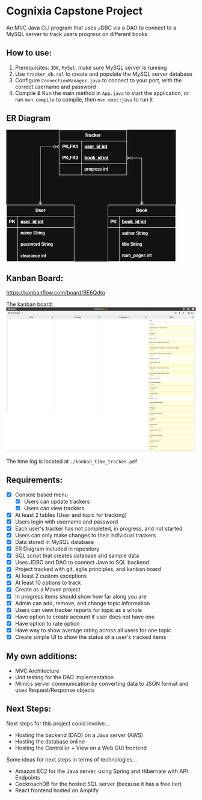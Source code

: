 # Cognixia Capstone Project

An MVC Java CLI program that uses JDBC via a DAO to connect to a MySQL server to track users progress on different books.

## How to use:

1. Prerequisites: `JDK`, `MySql`, make sure MySQL server is running
2. Use `tracker_db.sql` to create and populate the MySQL server database
3. Configure `ConnectionManager.java` to connect to your port, with the correct username and password
4. Compile & Run the main method in `App.java` to start the application, or run `mvn compile` to compile, then `mvn exec:java` to run it

## ER Diagram

![Entity Relationship Diagram](./er_diagram.png)

## Kanban Board:

https://kanbanflow.com/board/9E6Qdto

The kanban board:
![kanban board](./kanban_board.png)

The time log is located at `./kanban_time_tracker.pdf`

## Requirements:

- [x] Console based menu
  - [x] Users can update trackers
  - [x] Users can view trackers
- [x] At least 2 tables (User and topic for tracking)
- [x] Users login with username and password
- [x] Each user's tracker has not completed, in progress, and not started
- [x] Users can only make changes to their individual trackers
- [x] Data stored in MySQL database
- [x] ER Diagram included in repository
- [x] SQL script that creates database and sample data
- [x] Uses JDBC and DAO to connect Java to SQL backend
- [x] Project tracked with git, agile principles, and kanban board
- [x] At least 2 custom exceptions
- [x] At least 10 options to track
- [x] Create as a Maven project
- [x] In progress items should show how far along you are
- [x] Admin can add, remove, and change topic information
- [x] Users can view tracker reports for topic as a whole
- [x] Have option to create account if user does not have one
- [x] Have option to rate option
- [x] Have way to show average rating across all users for one topic
- [x] Create simple UI to show the status of a user's tracked items

## My own additions:

- MVC Architecture
- Unit testing for the DAO implementation
- Mimics server communication by converting data to JSON format and uses Request/Response objects

## Next Steps:

Next steps for this project could involve...

- Hosting the backend (DAO) on a Java server (AWS)
- Hosting the database online
- Hosting the Controller + View on a Web GUI frontend

Some ideas for next steps in terms of technologies...

- Amazon EC2 for the Java server, using Spring and Hibernate with API Endpoints
- CockroachDB for the hosted SQL server (because it has a free tier)
- React frontend hosted on Amplify
